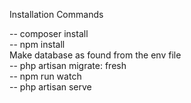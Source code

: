 Installation Commands<br/>

-- composer install<br/>
-- npm install<br/>
Make database as found from the env file<br/>
-- php artisan migrate: fresh<br/>
-- npm run watch<br/>
-- php artisan serve<br/>
